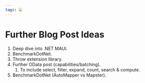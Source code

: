 ```yaml
---
tags: 💻
---
```


# Further Blog Post Ideas

1. Deep dive into .NET MAUI.
2. BenchmarkDotNet.
3. Throw extension library.
4. Further OData post (capabilities/batching).
	1. To include select, filter, expand, count, search & compute.
5. BenchmarkDotNet (AutoMapper vs Mapster).


